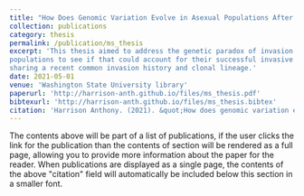 ```yaml
---
title: "How Does Genomic Variation Evolve in Asexual Populations After an Invasion Event?"
collection: publications
category: thesis
permalink: /publication/ms_thesis
excerpt: 'This thesis aimed to address the genetic paradox of invasion using a non-model organism (the New Zealand Mudsnail). We compared the genetic diversity of invasion North American 
populations to see if that could account for their successful invasive history. Interestingly, we found some evidence of genetic differentiation between populations despite these populations 
sharing a recent common invasion history and clonal lineage.'
date: 2021-05-01
venue: 'Washington State University library'
paperurl: 'http://harrison-anth.github.io/files/ms_thesis.pdf'
bibtexurl: 'http://harrison-anth.github.io/files/ms_thesis.bibtex'
citation: 'Harrison Anthony. (2021). &quot;How does genomic variation evolve in asexual populations after an invasion event?&quot; <i>Washington State University Libraries</i>'
---
```

The contents above will be part of a list of publications, if the user clicks the link for the publication than the contents of section will be rendered as a full page, allowing you to provide more information about the paper for the reader. When publications are displayed as a single page, the contents of the above "citation" field will automatically be included below this section in a smaller font.
